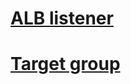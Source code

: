 # [ALB listener](http://docs.aws.amazon.com/elasticloadbalancing/latest/application/load-balancer-listeners.html)
# [Target group](http://docs.aws.amazon.com/elasticloadbalancing/latest/application/load-balancer-target-groups.html)